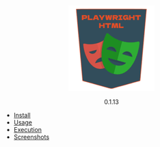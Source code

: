 <div style="text-align: center">
<a href="/">

![](../_media/logo_small.png "playwright-html")

</a>
0.1.13
</div>

- [Install](0.1.13/install "Install | Playwright HTML")
- [Usage](0.1.13/usage "Usage | Playwright HTML")
- [Execution](0.1.13/execution "Execution | Playwright HTML")
- [Screenshots](0.1.13/screenshots "Screenshots | Playwright HTML")
